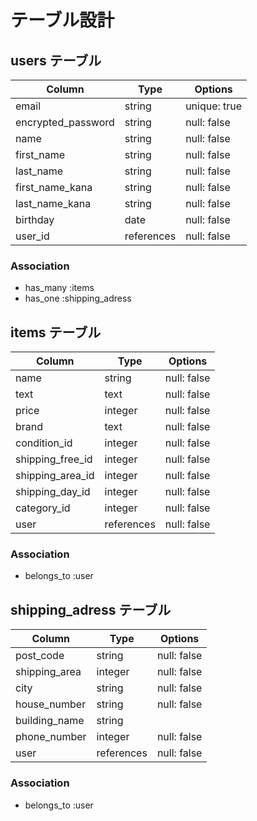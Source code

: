# テーブル設計

## users テーブル

| Column              | Type       | Options      |
| --------            | ------     | -----------  |
| email               | string     | unique: true |
| encrypted_password  | string     | null: false  |
| name                | string     | null: false  |
| first_name          | string     | null: false  |
| last_name           | string     | null: false  |
| first_name_kana     | string     | null: false  |
| last_name_kana      | string     | null: false  |
| birthday            | date       | null: false  |
| user_id             | references | null: false  |

### Association

- has_many :items
- has_one :shipping_adress

## items テーブル

| Column           | Type       | Options     |
| --------         | ------     | ----------- |
| name             | string     | null: false |
| text             | text       | null: false |
| price            | integer    | null: false |
| brand            | text       | null: false |
| condition_id     | integer    | null: false |
| shipping_free_id | integer    | null: false |
| shipping_area_id | integer    | null: false |
| shipping_day_id  | integer    | null: false |
| category_id      | integer    | null: false |
| user             | references | null: false |

### Association

- belongs_to :user

## shipping_adress テーブル

| Column          | Type       | Options     |
| --------        | ------     | ----------- |
| post_code       | string     | null: false |
| shipping_area   | integer    | null: false |
| city            | string     | null: false |
| house_number    | string     | null: false |
| building_name   | string     |             |
| phone_number    | integer    | null: false |
| user            | references | null: false |

### Association

- belongs_to :user